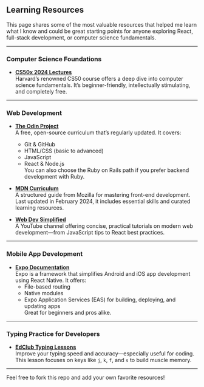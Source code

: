 ## Learning Resources

This page shares some of the most valuable resources that helped me learn what I know and could be great starting points for anyone exploring React, full-stack development, or computer science fundamentals.

---

### Computer Science Foundations

- **[CS50x 2024 Lectures](https://www.youtube.com/playlist?list=PLhQjrBD2T381WAHyx1pq-sBfykqMBI7V4)**  
  Harvard’s renowned CS50 course offers a deep dive into computer science fundamentals. It’s beginner-friendly, intellectually stimulating, and completely free.

---

### Web Development

- **[The Odin Project](https://www.theodinproject.com/)**  
  A free, open-source curriculum that’s regularly updated. It covers:
  - Git & GitHub
  - HTML/CSS (basic to advanced)
  - JavaScript
  - React & Node.js  
  You can also choose the Ruby on Rails path if you prefer backend development with Ruby.

- **[MDN Curriculum](https://developer.mozilla.org/en-US/curriculum/)**  
  A structured guide from Mozilla for mastering front-end development. Last updated in February 2024, it includes essential skills and curated learning resources.

- **[Web Dev Simplified](https://www.youtube.com/@WebDevSimplified)**  
  A YouTube channel offering concise, practical tutorials on modern web development—from JavaScript tips to React best practices.

---

### Mobile App Development

- **[Expo Documentation](https://docs.expo.dev/get-started/introduction/)**  
  Expo is a framework that simplifies Android and iOS app development using React Native. It offers:
  - File-based routing
  - Native modules
  - Expo Application Services (EAS) for building, deploying, and updating apps  
  Great for beginners and pros alike.

---

### Typing Practice for Developers

- **[EdClub Typing Lessons](https://www.edclub.com/sportal/program-3/126.play)**  
  Improve your typing speed and accuracy—especially useful for coding. This lesson focuses on keys like `j`, `k`, `f`, and `s` to build muscle memory.

---

Feel free to fork this repo and add your own favorite resources!
